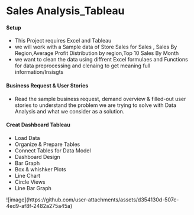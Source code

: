 <h1>Sales Analysis_Tableau</h1>
<h4> Setup </h4>
<ul> <li> This Project requires Excel and Tableau </li>
<li> we will work with a Sample data of Store Sales for Sales , Sales By Region,Average Profit Distribution by region,Top 10 Sales By Month
</li>
  <li>
    we want to clean the data using diffrent Excel formulaes and Functions for data preprocessing and clenaing to get meaning full information/Insisgts
  </li>

</ul>
<h4>Business Request & User Stories </h4>
<ul> <li> Read the sample business request, demand overview & filled-out user stories to understand the problem we are trying to solve with Data Analysis and what we consider as a solution.</li></ul>
<h4> Creat Dashboard Tableau </h4>
<ul>
  <li>Load Data</li>
  <li>Organize & Prepare Tables</li>
  <li>Connect Tables for Data Model</li>
  <li>Dashboard Design</li>
  <li> Bar Graph</li>
  <li>Box & whishker Plots</li>
  <li>Line Chart</li>
  <li>Circle Views</li>
  <li>Line Bar Graph</li>
</ul>
![image](https://github.com/user-attachments/assets/d354130d-507c-4ed9-af8f-2482a275a45a)


